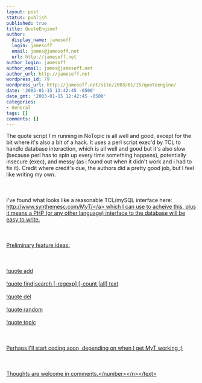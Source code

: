 ```yaml
---
layout: post
status: publish
published: true
title: QuoteEngine?
author:
  display_name: jamesoff
  login: jamesoff
  email: james@jamesoff.net
  url: http://jamesoff.net
author_login: jamesoff
author_email: james@jamesoff.net
author_url: http://jamesoff.net
wordpress_id: 79
wordpress_url: http://jamesoff.net/site/2003/01/15/quoteengine/
date: '2003-01-15 13:42:45 -0500'
date_gmt: '2003-01-15 12:42:45 -0500'
categories:
- General
tags: []
comments: []
---
```

<p>The quote script I'm running in NoTopic is all well and good, except for the bit where it's also a bit of a hack. It uses a perl script exec'd by TCL to handle database interaction, which is all well and good but it's also slow (because perl has to spin up every time something happens), potentially insecure (exec), and messy (as i found out when it didn't work and i had to fix it). Credit where credit's due, the authors did a pretty good job, but I feel like writing my own.<br &#47;><br />
<br &#47;><br />
I've found what looks like a reasonable TCL&#47;mySQL interface here: <a href="http:&#47;&#47;www.synthemesc.com&#47;MyT&#47;">http:&#47;&#47;www.synthemesc.com&#47;MyT&#47;<&#47;a> which I can use to acheive this, plus it means a PHP (or any other language) interface to the database will be easy to write.<br &#47;><br />
<br &#47;><br />
Preliminary feature ideas:<br &#47;><br />
<br &#47;><br />
!quote add <text><br &#47;><br />
!quote find|search [-regexp] [-count <n>|all] text<br &#47;><br />
!quote del <number><br &#47;><br />
!quote random<br &#47;><br />
!quote topic<br &#47;><br />
<br &#47;><br />
Perhaps I'll start coding soon, depending on when I get MyT working :)<br &#47;><br />
<br &#47;><br />
Thoughts are welcome in comments.<&#47;number><&#47;n><&#47;text></p>
